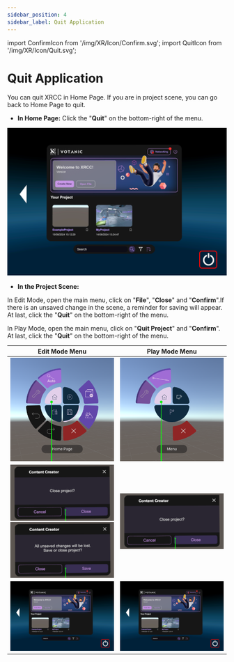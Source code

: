 ```yaml
---
sidebar_position: 4
sidebar_label: Quit Application
---
```


import ConfirmIcon from '/img/XR/Icon/Confirm.svg';
import QuitIcon from '/img/XR/Icon/Quit.svg';

# Quit Application

You can quit XRCC in Home Page. If you are in project scene, you can go back to Home Page to quit.
-   **In Home Page:** Click the "**Quit**"<QuitIcon className="XRCCIconXRMode"/> on the bottom-right of the menu.

![](/img/XR/QuitApplication/QuitApplication.png)

-   **In the Project Scene:**

 In Edit Mode, open the main menu, click on "**File**", "**Close**" and "**Confirm**"<ConfirmIcon className="XRCCIconXRMode"/>.If there is an unsaved change in the scene, a reminder for saving will appear. At last, click the "**Quit**"<QuitIcon className="XRCCIconXRMode"/> on the bottom-right of the menu.

 In Play Mode, open the main menu, click on "**Quit Project**" and "**Confirm**"<ConfirmIcon className="XRCCIconXRMode"/>. At last, click the "**Quit**"<QuitIcon className="XRCCIconXRMode"/> on the bottom-right of the menu.

  
  | Edit Mode Menu                     | Play Mode Menu                    |
  |:----------------------------------:|:---------------------------------:|
  | ![](/img/XR/QuitApplication/EditMode.png)  | ![](/img/XR/QuitApplication/PlayMode.png) |
  | ![](/img/XR/QuitApplication/CloseProject.png) ![](/img/XR/QuitApplication/SaveOrCloseProject.png)  | ![](/img/XR/QuitApplication/CloseProject.png)|
  | ![](/img/XR/QuitApplication/QuitApplication.png) | ![](/img/XR/QuitApplication/QuitApplication.png) |